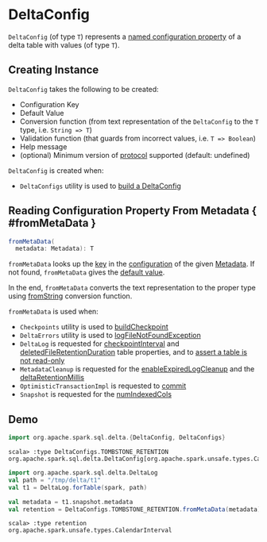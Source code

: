 # DeltaConfig

`DeltaConfig` (of type `T`) represents a [named configuration property](#key) of a delta table with values (of type `T`).

## Creating Instance

`DeltaConfig` takes the following to be created:

* <span id="key"> Configuration Key
* <span id="defaultValue"> Default Value
* <span id="fromString"> Conversion function (from text representation of the `DeltaConfig` to the `T` type, i.e. `String => T`)
* <span id="validationFunction"> Validation function (that guards from incorrect values, i.e. `T => Boolean`)
* <span id="helpMessage"> Help message
* <span id="minimumProtocolVersion"> (optional) Minimum version of [protocol](../Protocol.md) supported (default: undefined)

`DeltaConfig` is created when:

* `DeltaConfigs` utility is used to [build a DeltaConfig](DeltaConfigs.md#buildConfig)

## Reading Configuration Property From Metadata { #fromMetaData }

```scala
fromMetaData(
  metadata: Metadata): T
```

`fromMetaData` looks up the [key](#key) in the [configuration](../Metadata.md#configuration) of the given [Metadata](../Metadata.md). If not found, `fromMetaData` gives the [default value](#defaultValue).

In the end, `fromMetaData` converts the text representation to the proper type using [fromString](#fromString) conversion function.

`fromMetaData` is used when:

* `Checkpoints` utility is used to [buildCheckpoint](../checkpoints/Checkpoints.md#buildCheckpoint)
* `DeltaErrors` utility is used to [logFileNotFoundException](../DeltaErrors.md#logFileNotFoundException)
* `DeltaLog` is requested for [checkpointInterval](../DeltaLog.md#checkpointInterval) and [deletedFileRetentionDuration](../DeltaLog.md#tombstoneRetentionMillis) table properties, and to [assert a table is not read-only](../DeltaLog.md#assertRemovable)
* `MetadataCleanup` is requested for the [enableExpiredLogCleanup](../log-cleanup/MetadataCleanup.md#enableExpiredLogCleanup) and the [deltaRetentionMillis](../log-cleanup/MetadataCleanup.md#deltaRetentionMillis)
* `OptimisticTransactionImpl` is requested to [commit](../OptimisticTransactionImpl.md#commit)
* `Snapshot` is requested for the [numIndexedCols](../Snapshot.md#numIndexedCols)

## Demo

```scala
import org.apache.spark.sql.delta.{DeltaConfig, DeltaConfigs}
```

```text
scala> :type DeltaConfigs.TOMBSTONE_RETENTION
org.apache.spark.sql.delta.DeltaConfig[org.apache.spark.unsafe.types.CalendarInterval]
```

```scala
import org.apache.spark.sql.delta.DeltaLog
val path = "/tmp/delta/t1"
val t1 = DeltaLog.forTable(spark, path)
```

```scala
val metadata = t1.snapshot.metadata
val retention = DeltaConfigs.TOMBSTONE_RETENTION.fromMetaData(metadata)
```

```text
scala> :type retention
org.apache.spark.unsafe.types.CalendarInterval
```
